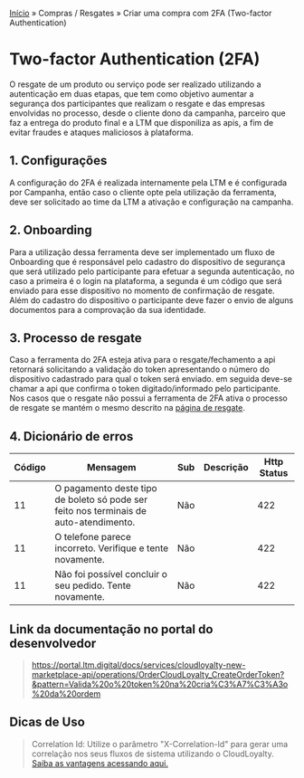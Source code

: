 [Início](/readme.md) &raquo; Compras / Resgates &raquo; Criar uma compra com 2FA (Two-factor Authentication)

# Two-factor Authentication (2FA)
O resgate de um produto ou serviço pode ser realizado utilizando a autenticação em duas etapas, que tem como objetivo aumentar a segurança dos participantes que realizam o resgate e das empresas envolvidas no processo, desde o cliente dono da campanha, parceiro que faz a entrega do produto final e a LTM que disponiliza as apis, a fim de evitar fraudes e ataques maliciosos à plataforma.

## 1. Configurações
A configuração do 2FA é realizada internamente pela LTM e é configurada por Campanha, então caso o cliente opte pela utilização da ferramenta, deve ser solicitado ao time da LTM a ativação e configuração na campanha.

## 2. Onboarding
Para a utilização dessa ferramenta deve ser implementado um fluxo de Onboarding que é responsável pelo cadastro do dispositivo de segurança que será utilizado pelo participante para efetuar a segunda autenticação, no caso a primeira é o login na plataforma, a segunda é um código que será enviado para esse dispositivo no momento de confirmação de resgate. Além do cadastro do dispositivo o participante deve fazer o envio de alguns documentos para a comprovação da sua identidade.

## 3. Processo de resgate
Caso a ferramenta do 2FA esteja ativa para o resgate/fechamento a api retornará solicitando a validação do token apresentando o número do dispositivo cadastrado para qual o token será enviado. em seguida deve-se chamar a api que confirma o token digitado/informado pelo participante.
Nos casos que o resgate não possui a ferramenta de 2FA ativa o processo de resgate se mantém o mesmo descrito na [página de resgate](/purchase/readme.md).

## 4. Dicionário de erros

| Código | Mensagem | Sub | Descrição | Http Status |
|-|-|-|-|-|
|11|O pagamento deste tipo de boleto só pode ser feito nos terminais de auto-atendimento.|Não||422|
|11|O telefone parece incorreto. Verifique e tente novamente.|Não||422|
|11|Não foi possível concluir o seu pedido. Tente novamente.|Não||422|


## Link da documentação no portal do desenvolvedor

 > https://portal.ltm.digital/docs/services/cloudloyalty-new-marketplace-api/operations/OrderCloudLoyalty_CreateOrderToken?&pattern=Valida%20o%20token%20na%20cria%C3%A7%C3%A3o%20da%20ordem


## Dicas de Uso

> Correlation Id: Utilize o parâmetro "X-Correlation-Id" para gerar uma correlação nos seus fluxos de sistema utilizando o CloudLoyalty.
[Saiba as vantagens acessando aqui.](/tips/readme.md)
